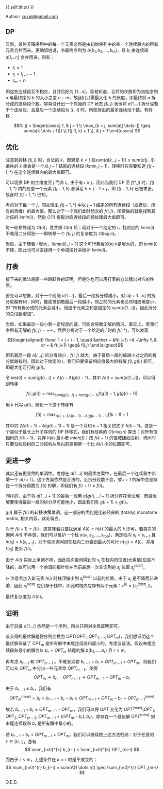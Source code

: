 

{{ self.title() }}

Author: yuxaij@gmail.com

## DP

显然，最终非降序列中的每一个元素必然是由初始序列中的某一个连续段内的所有元素合并而来。更确切地说，令最终序列为 $b(b_1, b_2, \dots, b_m)$，且 $b_i$ 由连续段 $a[l_i \dots r_i]$ 合并而来，则有：

+ $l_1 = 1$
+ $r_i = l_{i+1} - 1$
+ $r_m = n$

即这些连续段互不相交，且并恰好为 $[1 \dots n]$。容易知道，合并的次数即为初始序列 $a$ 与最终序列 $b$ 的大小之差 $n-m$，故我们只需最大化 $b$ 的长度，即最终将 $a$ 拆分成的连续段个数。容易设计出一个原始的 DP 状态 $f(i,j)$ 表示将 $a[1 \dots i]$ 拆分成若干个连续段，且最后一个连续段为 $[j \dots i]$ 时，所能拆出的最多连续段个数。有转移：

$$f(i,j) = \begin{cases}
1, & j = 1 \\
\max_{k < j, sum(a[j \dots i]) \geq sum(a[k \dots j-1])} \{ f(j-1, k) + 1 \}, & j > 1
\end{cases}
$$

<!-- fuck KaTeX that does not support substack -->

## 优化

注意到转移 $f(i,j)$ 时，合法的 $k$，即满足 $k<j$ 且$sum(a[k \dots j-1]) \leq sum(a[j \dots i])$ 条件的 $k$ 集合是一个以 $j-1$ 结尾的连续段 $[kmin, j-1]$，转移时只需要知道 $f(j-1, *)$ 在这个连续段内的最大值即可。

可以切换 DP 的主维度至 $j$ 而非 $i$。由于有 $i \geq j$，因此当我们 DP 至 $f(*, j)$ 时，$f(j-1,*)$ 内的任意一个元素 $f(j-1, k)$ 都满足 $k \leq j-1 < j$，即 $f(j-1,k)$ 已被求出，故此时 $f(j-1, *)$ 已知。

考虑对于每一个 $j$，预处理出 $f(j-1, *)$ 中以 $j-1$ 结尾的所有连续段（或者说，所有的后缀）的最大值。那么对于一个我们此时想求的 $f(i, j)$，所要做的就是找到其对应的 $kmin(i)$，然后 $O(1)$ 提取对应连续段的预处理最大值即可。

每一轮预处理为 $O(n)$，总共做 $O(n)$ 轮；而对于一个给定的 $i$，找对应的 $kmin(i)$ 不难用二分得到——即转移一个 $f(i,j)$ 的复杂度为 $O(\log n)$。

当然，由于随着 $i$ 增大，$[kmin(i), j-1]$ 这个可行集合的大小是增大的，即 $kmin(i)$ 不降，因此也可以直接用一个单调指针来维护 $kmin(i)$。

## 打表

接下来的做法需要一些跳跃性的证明。但是你也可以用打表的方法猜出对应的性质。

首先可以想象，对于一个前缀 $a[1 \dots i]$，最后一段拆分得越小，对 $a[i+1 \dots n]$ 的拆分就越有利；同时，能感觉到若最后一段越小，则之前的元素也必须相应地变小，即 "所有拆分成的元素会减小，但由于元素之和是固定的 $sum(a[1 \dots i])$，因此拆分的总段数增加"。

当然，如果最后一段小到一定程度的话，可能会导致无解的情况。事实上，若我们令所有无解的 $f(i,j)=+\infty$，然后分析对于一个给定的 $i$ 时的 $f(i,*)$，可以发现

$$\begin{aligned}
\forall 1 < j < i - 1, \quad &either ~ &f(i,j+1) =& +\infty \\
& or ~ & f(i,j+1) \geq& f(i,j)
\end{aligned}$$

<!-- 不是很严谨的写法 -->

即若最后一段 $a[i \dots j]$ 拆分得越小，$f(i,j)$ 越大。由于最后一段的值越小对之后的拆分就越有利，因此对于给定的 $i$，我们只要保留相应值最大的有解 $f(i, g(i))$ 即可，即最大化可行的 $g(i)$。

令 $last(i) = sum[g(i) \dots i] = A(i) - A(g(i)-1)$，其中 $A(i) = sum(a[1\dots i])$，可以得到转移

$$ f(i, g(i)) = \max_{sum[g(i) \dots i] \geq last(g(i)-1)} f(g(i)-1, g(g(i)-1))$$

用 $k$ 代写 $g(i)$，简化一下这个转移有

$$f(i) = \max_{A(i) \geq 2A(k-1) - A(g(k-1)-1)} f(k-1) + 1$$

其中的 $2A(k-1) - A(g(k-1)-1)$ 是一个只和 $k-1$ 相关的式子 $h(k-1)$。这是一个类似于最长上升子序列的 DP 转移式，我们有经典的 $O(n \log n)$ 算法：对所有值相同的 $f(k-1)$，只存 $h(k)$ 最小者 $minh(f)$；按 $f(k-1)$ 的值域建线段树，询问时只要沿线段树的二分结构从后向前查询第一个比 $A(i)$ 小的位置即可。

## 更进一步

其实还有更显然的单调性。考虑在 $a[1 \dots i]$ 的最优方案中，在最后一个连续段中新增一个 $a[i+1]$，这个方案依然是合法的，且拆分段数不变，故 $i+1$ 的解中总是存在一个拆分段数为 $f(i)$ 的解，即我们有 $f(i+1) \geq f(i)$。

同样的，由于将 $a[1 \dots i+1]$ 的最后一段用 $a[g(i), \dots i+1]$ 拆分存在合法解，而最优解要使得最后一段的拆分尽可能地小，因此我们有 $g(i+1) \geq g(i)$。

$g(i)$ 属于 $f(i)$ 的转移决策单调，这一部分的优化是比较经典的 (totally) monotone matrix, 相关内容，此处留白。

对于 $f(i+1) \geq f(i)$，这意味着只要找满足 $A(i) \geq h(k)$ 的最大的 $k$ 即可。若每次的询问 $A(i)$ 不单调，我们可以维护一个栈 $s(s_1, s_2, \dots, s_{top})$，满足栈内 $s_i < s_{i+1}$ 且 $h(s_{i}) < h(s_{i+1})$，对于每次询问则在栈内二分查到最大的可行 $h(s_j) \leq A(i)$，并用 $f(s_j)$ 更新 $f(i)$。

由于 $A(i)$ 实际上单调不降，因此每次查询得到的 $s_j$ 在栈内的位置(元素值)应是不降的，故可以用一个单调的指针维护当前最后一次查询到的 $s_j$ 位置 $s^{(last)}_j$。

$\rhd$ 注意若加入新元素 $h(i)$ 时栈顶弹出到 $s^{(last)}_j$ 以前的位置，由于 $s_j$ 是不降而非递增，因此 $s^{(last)}_j$ 应仍存于栈中，即此时栈内应存有两个元素：$s^{(i)} = (s^{(last)}_j, i)$。

最终复杂度为 $O(n)$。

## 证明

由于前缀 $a[1 \dots i]$ 依然是一个序列，所以只用对全局证明即可。

设全局的最优解是将序列变换为 $OPT(OPT_1,OPT_2, \dots, OPT_m)$，我们想证明这个最优解保证了 $OPT_m$ 是所有解中末尾连续段和最小的。考虑反证法。假设末尾连续段和最小的解为以 $b_r < OPT_m$ 结尾的解 $b(b_1, \dots, b_r)$ 且 $r < m$。

再考虑 $b_{r-1}$ 和 $OPT_{m-1}$ 。不难发现若 $b_{r-1} + b_r \geq OPT_{m-1} + OPT_{m}$，则我们可以从 $OPT_{m}$ 中分出一些元素给 $OPT_{m-1}$，使得 
$$OPT_{m} \to b_r, \quad OPT_{m-1} \to OPT_{m-1} + OPT_{m} - b_r$$

由于 $b_{r-1} \leq b_r$，我们有
$$OPT^{(new)}_m = b_r > b_{r-1} + b_r - b_r \geq OPT_{m-1} + OPT_m - b_r = OPT^{(new)}_{m-1} $$

故若 $b_{r-1} + b_r \geq OPT_{m-1} + OPT_{m}$，我们可以将 $OPT$ 变化为 $OPT^{(new)}(OPT_1, OPT_2, OPT_{m-2},  OPT_{m-1} + (OPT_{m} - b_r), b_r)$，即存在一个最优解 $OPT^{(new)}$ 的末尾连续段和 $b_r$ 是所有解中最小的。

若 $b_{r-1} + b_r < OPT_{m-1} + OPT_{m}$，我们可以继续按上述方法归纳：对于任意的 $k \in [0, r]$，总有
$$ \sum_{i=0}^{k} b_{r-i} < \sum_{i=0}^{k} OPT_{m-i} $$

而由于 $r < m$，上述条件在 $k = r$ 时是不成立的：
$$ \sum_{i=0}^{r} b_{r-i} = sum(A[1 \dots n]) \geq \sum_{i=0}^{r} OPT_{m-i} $$

Q.E.D.
